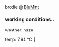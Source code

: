 brodie @ [BluMint](https://www.linkedin.com/company/blumint-io/)

<!--weather_start-->
### working conditions..

weather: haze 

temp: 7.94 °C 🧥

<!--weather_end-->
